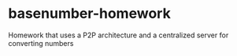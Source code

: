 basenumber-homework
===================

Homework that uses a P2P architecture and a centralized server for converting numbers
